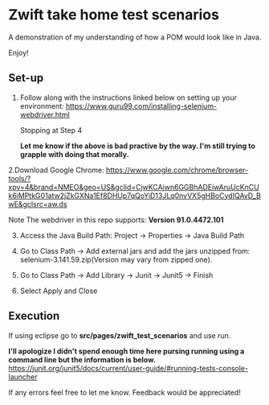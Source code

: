 # Zwift take home test scenarios

A demonstration of my understanding of how a POM would look like in Java.

Enjoy! 

## Set-up

1.  Follow along with the instructions linked below on setting up your environment:
	https://www.guru99.com/installing-selenium-webdriver.html
	
	Stopping at Step 4
	
	**Let me know if the above is bad practive by the way.  I'm still trying to grapple with doing that morally.**

2.Download Google Chrome: 
<https://www.google.com/chrome/browser-tools/?xpv=4&brand=NMEO&geo=US&gclid=CjwKCAjwn6GGBhADEiwAruUcKnCUk6iMPtkG01atw2jZkGXNa1Ef8DHUp7qQoYiD13JLq0nvVX5gHBoCydIQAvD_BwE&gclsrc=aw.ds>

Note The webdriver in this repo supports: **Version 91.0.4472.101**

3. Access the Java Build Path: Project -> Properties -> Java Build Path

4. Go to Class Path -> Add external jars and add the jars unzipped from:  
	selenium-3.141.59.zip(Version may vary from zipped one). 

5. Go to Class Path -> Add Library -> Junit -> Junit5 -> Finish
6. Select Apply and Close

## Execution 

 
If using eclipse go to **src/pages/zwift_test_scenarios** and use run.

**I'll apologize I didn't spend enough time here pursing running using a command line but the information is below.**
https://junit.org/junit5/docs/current/user-guide/#running-tests-console-launcher



If any errors feel free to let me know.  Feedback would be appreciated! 
